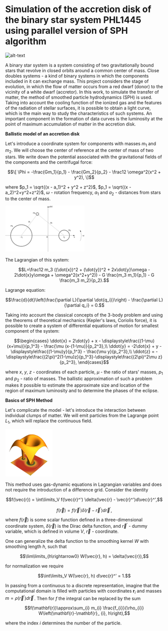 # Simulation of the accretion disk of the binary star system PHL1445 using parallel version of SPH algorithm

![alt-text](https://github.com/iliazhav/astro/blob/main/pictures/ezgif.com-crop.gif)


A binary star system is a system consisting of two gravitationally bound stars that revolve in closed orbits around a common center of mass. Сlose doubles systems - a kind of binary systems in which the components included in it can exchange mass. This project considers the stage of evolution, in which the flow of matter occurs from a red dwarf (donor) to the vicinity of a white dwarf (accretor). In this work, to simulate the transfer of matter, the method of smoothed particle hydrodynamics (SPH) is used. Taking into account the cooling function of the ionized gas and the features of the radiation of stellar surfaces, it is possible to obtain a light curve, which is the main way to study the characteristics of such systems. An important component in the formation of data curves is the luminosity at the point of maximum accumulation of matter in the accretion disk.


<b>Ballistic model of an accretion disk</b>

Let's introduce a coordinate system for components with masses $`m_1`$ and $`m_2`$. We will choose the center of reference at the center of mass of two stars. We write down the potential associated with the gravitational fields of the components and the centrifugal force:

```math
\[
\Phi = -\frac{Gm_1}{p_1} - \frac{Gm_2}{p_2} - \frac12 \omega^2(x^2 + y^2),
\]
```
where $`p_1 = \sqrt{(x - a_1)^2 + y^2 + z^2}`$, $`p_1 = \sqrt{(x - a_2)^2+y^2+z^2}`$, $`\omega`$ - rotation frequency, $`a_1`$ and $`a_2`$ - distances from stars to the center of mass.

<img src="https://github.com/iliazhav/astro/blob/main/pictures/Motion2D1.jpg" width="50%" height="50%">

The Lagrangian of this system:
```math
L=\frac12 m_3 ((\dot{x})^2 + (\dot{y})^2 + 2x\dot{y}\omega - 2\dot{x}y\omega + \omega^2(x^2+y^2)) - G \frac{m_3 m_1}{p_1} - G \frac{m_3 m_2}{p_2}.
```
Lagrange equation:
```math
\frac{d}{dt}\left(\frac{\partial L}{\partial \dot{q_i}}\right) - \frac{\partial L}{\partial q_i} = 0.
```

Taking into account the classical concepts of the 3-body problem and using the theorems of theoretical mechanics (Kepler's laws, Coriolis force), it is possible to create a system of differential equations of motion for smallest component of the system:

```math
\begin{cases}
\ddot{x} = 2\dot{y} + x - \displaystyle\frac{(1-\mu)(x+\mu)}{p_1^3} - \frac{\mu (x-(1-\mu)}{p_2^3},\\
\ddot{y} = -2\dot{x} + y - \displaystyle\frac{(1-\mu)y}{p_1^3} - \frac{\mu y}{p_2^3},\\
\ddot{z} = -\displaystyle\frac{(2\pi)^2(1-\mu)z}{p_1^3}-\displaystyle\frac{(2\pi)^2\mu z}{p_2^3},
\end{cases}
```
where $`x`$, $`y`$, $`z`$ - coordinates of each particle, $`\mu`$ - the ratio of stars' masses, $`p_1`$ and $`p_2`$ - ratio of masses.
The ballistic approximation of such a problem makes it possible to estimate the approximate size and location of the region of maximum luminosity and to determine the phases of the eclipse.

<b>Basics of SPH Method</b>

Let's complicate the model - let's introduce the interaction between individual clumps of matter. We will emit particles from the Lagrange point $`L_1`$, which will replace the continuous field.

<img src="https://github.com/iliazhav/astro/blob/main/pictures/BigRoche.png" width="30%" height="30%">

This method uses gas-dynamic equations in Lagrangian variables and does not require the introduction of a difference grid.
Consider the identity

```math
f(\vec{r}) = \int\limits_V f(\vec{r}^') \delta(\vec{r} - \vec{r}^')d\vec{r}^',
```
```math
f(\vec{r}) = f(\vec{r}^') \delta(\vec{r} - \vec{r}^')d\vec{r}^',
```
where $`f (\vec{r})`$ is some scalar function defined in a three-dimensional coordinate system, $`\delta(\vec{r})`$ is the Dirac delta function, and $`\vec{r} ^'`$ - dummy variable, which is defined in volume $`V`$, $`\vec{r}`$ - coordinate.

One can generalize the delta function to the smoothing kernel $W$ with
smoothing length $`h`$, such that

```math
\lim\limits_{h\rightarrow0} W(\vec{r}, h) = \delta(\vec{r}),
```

for normalization we require

```math
\int\limits_V W(\vec{r}, h) d\vec{r}^' = 1.
```

In passing from a continuous to a discrete representation, imagine that the computational domain is filled with particles with coordinates $`\boldsymbol{r}_{i}`$ and masses $`m = \rho (\vec{r}^')d\vec{r}^ '`$. Then for $`f`$ the integral can be replaced by the sum
```math
f(\mathbf{r})\approx\sum_{i} m_{i} \frac{f_{i}}{\rho_{i}} W\left(\mathbf{r}-\mathbf{r}_ {i}, h\right),
```
where the index $`i`$ determines the number of the particle.
